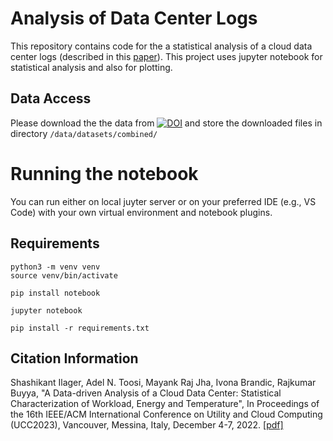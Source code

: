 # Analysis of Data Center Logs
This repository contains code for the a statistical analysis of a cloud data center logs (described in this [paper](http://hpc.ec.tuwien.ac.at/files/UCC_23_data_center_analysis.pdf)). This project uses jupyter notebook for statistical analysis and also for plotting. 

## Data Access

Please download the  the data from [![DOI](https://zenodo.org/badge/DOI/10.5281/zenodo.10069402.svg)](https://zenodo.org/doi/10.5281/zenodo.10069401)
 and store the downloaded files   in directory `/data/datasets/combined/`
 

# Running the  notebook

You can  run either on local juyter server or on your preferred IDE (e.g., VS Code)  with your own virtual environment and notebook plugins. 

## Requirements
```shell
python3 -m venv venv
source venv/bin/activate

pip install notebook

jupyter notebook

pip install -r requirements.txt
```


## Citation Information
Shashikant Ilager, Adel N. Toosi, Mayank Raj Jha, Ivona Brandic, Rajkumar Buyya, "A Data-driven Analysis of a Cloud Data Center: Statistical Characterization of Workload, Energy and Temperature", In Proceedings of the 16th IEEE/ACM International Conference on Utility and Cloud Computing (UCC2023), Vancouver, Messina, Italy, December 4-7, 2022. [[pdf]](http://hpc.ec.tuwien.ac.at/files/UCC_23_data_center_analysis.pdf)